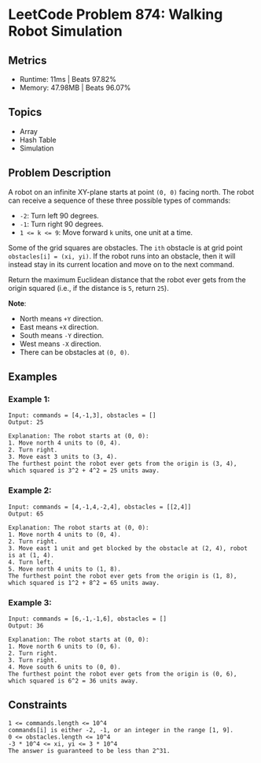 # LeetCode Problem 874: Walking Robot Simulation

## Metrics
- Runtime:   11ms | Beats 97.82%
- Memory: 47.98MB | Beats 96.07%

## Topics
- Array
- Hash Table
- Simulation

## Problem Description
A robot on an infinite XY-plane starts at point `(0, 0)` facing north. The robot can receive a sequence of these three possible types of commands:

- `-2`: Turn left 90 degrees.
- `-1`: Turn right 90 degrees.
- `1 <= k <= 9`: Move forward `k` units, one unit at a time.

Some of the grid squares are obstacles. The `ith` obstacle is at grid point `obstacles[i] = (xi, yi)`. If the robot runs into an obstacle, then it will instead stay in its current location and move on to the next command.

Return the maximum Euclidean distance that the robot ever gets from the origin squared (i.e., if the distance is `5`, return `25`).

**Note**:
- North means `+Y` direction.
- East means `+X` direction.
- South means `-Y` direction.
- West means `-X` direction.
- There can be obstacles at `(0, 0)`.

## Examples

### Example 1:
```
Input: commands = [4,-1,3], obstacles = []
Output: 25

Explanation: The robot starts at (0, 0):
1. Move north 4 units to (0, 4).
2. Turn right.
3. Move east 3 units to (3, 4).
The furthest point the robot ever gets from the origin is (3, 4), which squared is 3^2 + 4^2 = 25 units away.
```

### Example 2:
```
Input: commands = [4,-1,4,-2,4], obstacles = [[2,4]]
Output: 65

Explanation: The robot starts at (0, 0):
1. Move north 4 units to (0, 4).
2. Turn right.
3. Move east 1 unit and get blocked by the obstacle at (2, 4), robot is at (1, 4).
4. Turn left.
5. Move north 4 units to (1, 8).
The furthest point the robot ever gets from the origin is (1, 8), which squared is 1^2 + 8^2 = 65 units away.
```

### Example 3:
```
Input: commands = [6,-1,-1,6], obstacles = []
Output: 36

Explanation: The robot starts at (0, 0):
1. Move north 6 units to (0, 6).
2. Turn right.
3. Turn right.
4. Move south 6 units to (0, 0).
The furthest point the robot ever gets from the origin is (0, 6), which squared is 6^2 = 36 units away.
```

## Constraints
```
1 <= commands.length <= 10^4
commands[i] is either -2, -1, or an integer in the range [1, 9].
0 <= obstacles.length <= 10^4
-3 * 10^4 <= xi, yi <= 3 * 10^4
The answer is guaranteed to be less than 2^31.
```
